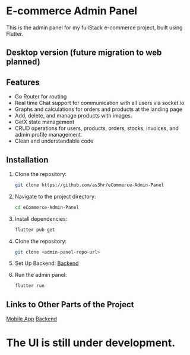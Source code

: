 # E-commerce Admin Panel

This is the admin panel for my fullStack e-commerce project, built using Flutter. 

## Desktop version (future migration to web planned)

## Features
- Go Router for routing
- Real time Chat support for communication with all users via socket.io
- Graphs and calculations for orders and products at the landing page
- Add, delete, and manage products with images.
- GetX state management
- CRUD operations for users, products, orders, stocks, invoices, and admin profile management.
- Clean and understandable code

## Installation
1. Clone the repository:
   ```bash
   git clone https://github.com/as3hr/eCommerce-Admin-Panel
2. Navigate to the project directory:
   ```bash
   cd eCommerce-Admin-Panel
3. Install dependencies:
   ```bash
   flutter pub get
4. Clone the repository:
   ```bash
   git clone <admin-panel-repo-url>
5. Set Up Backend:
   [Backend](https://github.com/as3hr/E-commerce-Backend)
   
7. Run the admin panel:
   ```bash
   flutter run

## Links to Other Parts of the Project
[Mobile App](https://github.com/as3hr/E-commerce)
[Backend](https://github.com/as3hr/E-commerce-Backend)

# The UI is still under development.
